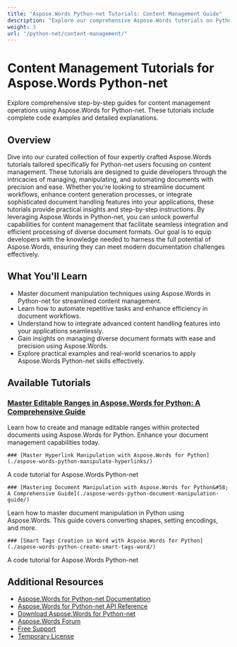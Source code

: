 ```yaml
---
title: "Aspose.Words Python-net Tutorials: Content Management Guide"
description: "Explore our comprehensive Aspose.Words tutorials on Python-net for content management. Perfect for developers seeking to enhance document handling and automation skills."
weight: 3
url: "/python-net/content-management/"
---
```

# Content Management Tutorials for Aspose.Words Python-net

Explore comprehensive step-by-step guides for content management operations using Aspose.Words for Python-net. These tutorials include complete code examples and detailed explanations.

## Overview

Dive into our curated collection of four expertly crafted Aspose.Words tutorials tailored specifically for Python-net users focusing on content management. These tutorials are designed to guide developers through the intricacies of managing, manipulating, and automating documents with precision and ease. Whether you're looking to streamline document workflows, enhance content generation processes, or integrate sophisticated document handling features into your applications, these tutorials provide practical insights and step-by-step instructions. By leveraging Aspose.Words in Python-net, you can unlock powerful capabilities for content management that facilitate seamless integration and efficient processing of diverse document formats. Our goal is to equip developers with the knowledge needed to harness the full potential of Aspose.Words, ensuring they can meet modern documentation challenges effectively.

## What You'll Learn

- Master document manipulation techniques using Aspose.Words in Python-net for streamlined content management.
- Learn how to automate repetitive tasks and enhance efficiency in document workflows.
- Understand how to integrate advanced content handling features into your applications seamlessly.
- Gain insights on managing diverse document formats with ease and precision using Aspose.Words.
- Explore practical examples and real-world scenarios to apply Aspose.Words Python-net skills effectively.

## Available Tutorials

### [Master Editable Ranges in Aspose.Words for Python&#58; A Comprehensive Guide](./aspose-words-python-editable-ranges-guide/)
Learn how to create and manage editable ranges within protected documents using Aspose.Words for Python. Enhance your document management capabilities today.

    ### [Master Hyperlink Manipulation with Aspose.Words for Python](./aspose-words-python-manipulate-hyperlinks/)
A code tutorial for Aspose.Words Python-net

    ### [Mastering Document Manipulation with Aspose.Words for Python&#58; A Comprehensive Guide](./aspose-words-python-document-manipulation-guide/)
Learn how to master document manipulation in Python using Aspose.Words. This guide covers converting shapes, setting encodings, and more.

    ### [Smart Tags Creation in Word with Aspose.Words for Python](./aspose-words-python-create-smart-tags-word/)
A code tutorial for Aspose.Words Python-net

## Additional Resources

- [Aspose.Words for Python-net Documentation](https://docs.aspose.com/words/python-net/)
- [Aspose.Words for Python-net API Reference](https://reference.aspose.com/words/python-net/)
- [Download Aspose.Words for Python-net](https://releases.aspose.com/words/python-net/)
- [Aspose.Words Forum](https://forum.aspose.com/c/words/8)
- [Free Support](https://forum.aspose.com/)
- [Temporary License](https://purchase.aspose.com/temporary-license/)